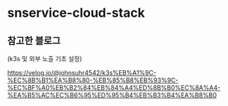 # snservice-cloud-stack

## 참고한 블로그
(k3s 및 외부 노출 기초 설정)

https://velog.io/@johnsuhr4542/k3s%EB%A1%9C-%EC%8B%B1%EA%B8%80-%EB%85%B8%EB%93%9C-%EC%BF%A0%EB%B2%84%EB%84%A4%ED%8B%B0%EC%8A%A4-%EA%B5%AC%EC%B6%95%ED%95%B4%EB%B3%B4%EA%B8%B0
